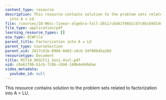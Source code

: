 ```yaml
---
content_type: resource
description: This resource contains solution to the problem sets related to factorization
  into A = LU.
file: /courses/18-06sc-linear-algebra-fall-2011/c0a61f86b1cb7c8bcb9d140b4e94bdae_MIT18_06SCF11_Ses1.4sol.pdf
file_type: application/pdf
learning_resource_types: []
ocw_type: OCWFile
parent_title: Factorization into A = LU
parent_type: CourseSection
parent_uid: 2817c81b-0904-0d03-c0c6-34f006d5a20d
resourcetype: Document
title: MIT18_06SCF11_Ses1.4sol.pdf
uid: c0a61f86-b1cb-7c8b-cb9d-140b4e94bdae
video_metadata:
  youtube_id: null
---
```

This resource contains solution to the problem sets related to factorization into A = LU.